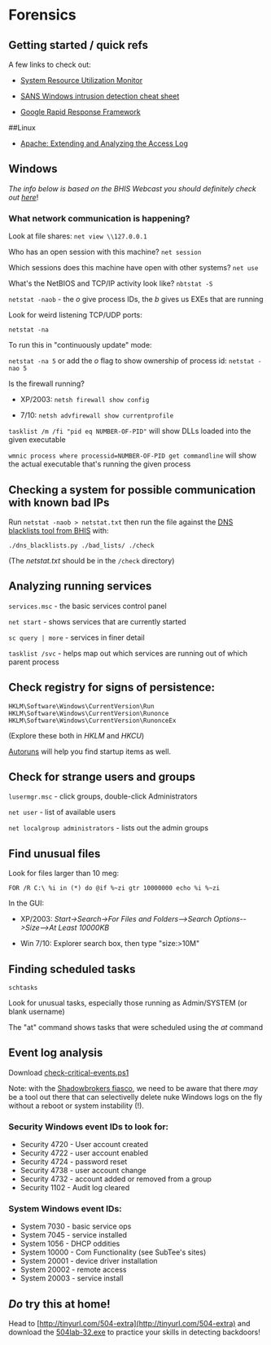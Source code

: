 # Forensics

## Getting started / quick refs
A few links to check out:

* [System Resource Utilization Monitor](https://isc.sans.edu/forums/diary/System+Resource+Utilization+Monitor/21927/)

* [SANS Windows intrusion detection cheat sheet](https://pen-testing.sans.org/retrieve/windows-cheat-sheet.pdf)

* [Google Rapid Response Framework](https://github.com/google/grr-doc/blob/master/quickstart.adoc)

##Linux
* [Apache: Extending and Analyzing the Access Log](https://www.netnea.com/cms/apache-tutorial-5_extending-access-log/)

## Windows
*The info below is based on the BHIS Webcast you should definitely check out [here](https://www.youtube.com/watch?v=HcUMXxyYsnw&app=desktop)*!

### What network communication is happening?

Look at file shares: `net view \\127.0.0.1`

Who has an open session with this machine? `net session`

Which sessions does this machine have open with other systems? `net use`

What's the NetBIOS and TCP/IP activity look like? `nbtstat -S`

`netstat -naob` - the *o* give process IDs, the *b* gives us EXEs that are running

Look for weird listening TCP/UDP ports:

`netstat -na`

To run this in "continuously update" mode:

`netstat -na 5` or add the *o* flag to show ownership of process id: `netstat -nao 5`

Is the firewall running?

* XP/2003: `netsh firewall show config`

* 7/10: `netsh advfirewall show currentprofile`


`tasklist /m /fi "pid eq NUMBER-OF-PID"` will show DLLs loaded into the given executable 

`wmnic process where processid=NUMBER-OF-PID get commandline` will show the actual executable that's running the given process

## Checking a system for possible communication with known bad IPs

Run `netstat -naob > netstat.txt` then run the file against the [DNS blacklists tool from BHIS](https://bitbucket.org/ethanr/dns-blacklists) with:

`./dns_blacklists.py ./bad_lists/ ./check`

(The *netstat.txt* should be in the `/check` directory)

## Analyzing running services

`services.msc` - the basic services control panel

`net start` - shows services that are currently started

`sc query | more` - services in finer detail

`tasklist /svc` - helps map out which services are running out of which parent process

## Check registry for signs of persistence:

`HKLM\Software\Windows\CurrentVersion\Run`
`HKLM\Software\Windows\CurrentVersion\Runonce`
`HKLM\Software\Windows\CurrentVersion\RunonceEx`

(Explore these both in *HKLM* and *HKCU*)

[Autoruns](https://technet.microsoft.com/en-us/sysinternals/bb963902.aspx) will help you find startup items as well.

## Check for strange users and groups

`lusermgr.msc` - click groups, double-click Administrators

`net user` - list of available users

`net localgroup administrators` - lists out the admin groups

## Find unusual files

Look for files larger than 10 meg:

`FOR /R C:\ %i in (*) do @if %~zi gtr 10000000 echo %i %~zi`

In the GUI:

* XP/2003: *Start->Search->For Files and Folders-->Search Options-->Size-->At Least 10000KB*

* Win 7/10: Explorer search box, then type "size:>10M"

## Finding scheduled tasks

`schtasks`

Look for unusual tasks, especially those running as Admin/SYSTEM (or blank username)

The "at" command shows tasks that were scheduled using the *at* command

## Event log analysis
Download [check-critical-events.ps1](https://www.dropbox.com/sh/gb6k64cm3m641td/AADWA4TvjHcJXw5YUVT8g-PVa/check-critical-events.ps1?dl=0) 

Note: with the [Shadowbrokers fiasco](https://en.wikipedia.org/wiki/The_Shadow_Brokers), we need to be aware that there *may* be a tool out there that can selectivelly delete nuke Windows logs on the fly without a reboot or system instability (!).

### Security Windows event IDs to look for:

* Security 4720 - User account created
* Security 4722 - user account enabled
* Security 4724 - password reset
* Security 4738 - user account change
* Security 4732 - account added or removed from a group
* Security 1102 - Audit log cleared

### System Windows event IDs:

* System 7030 - basic service ops
* System 7045 - service installed
* System 1056 - DHCP oddities
* System 10000 - Com Functionality (see SubTee's sites)
* System 20001 - device driver installation
* System 20002 - remote access
* System 20003 - service install

## *Do* try this at home!
Head to [http://tinyurl.com/504-extra](http://tinyurl.com/504-extra) and download the [504lab-32.exe](https://www.dropbox.com/sh/gb6k64cm3m641td/AACAAzyzjYoySuR64xslLLF8a/504lab-32bit.exe?dl=0) to practice your skills in detecting backdoors!
